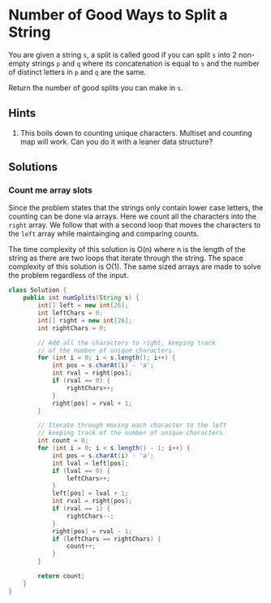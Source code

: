 # Number of Good Ways to Split a String

You are given a string `s`, a split is called good if you can split `s` into
2 non-empty strings `p` and `q` where its concatenation is equal to `s` and
the number of distinct letters in `p` and `q` are the same.

Return the number of good splits you can make in `s`.

## Hints

1. This boils down to counting unique characters. Multiset and counting map
   will work. Can you do it with a leaner data structure?

## Solutions

### Count me array slots

Since the problem states that the strings only contain lower case letters, the
counting can be done via arrays. Here we count all the characters into the
`right` array. We follow that with a second loop that moves the characters to
the `left` array while maintainging and comparing counts.

The time complexity of this solution is O(n) where n is the length of the
string as there are two loops that iterate through the string. The space
complexity of this solution is O(1). The same sized arrays are made to solve
the problem regardless of the input.

```java
class Solution {
    public int numSplits(String s) {
        int[] left = new int[26];
        int leftChars = 0;
        int[] right = new int[26];
        int rightChars = 0;

        // Add all the characters to right, keeping track
        // of the number of unique characters.
        for (int i = 0; i < s.length(); i++) {
            int pos = s.charAt(i) - 'a';
            int rval = right[pos];
            if (rval == 0) {
                rightChars++;
            }
            right[pos] = rval + 1;
        }

        // Iterate through moving each character to the left
        // keeping track of the number of unique characters.
        int count = 0;
        for (int i = 0; i < s.length() - 1; i++) {
            int pos = s.charAt(i) - 'a';
            int lval = left[pos];
            if (lval == 0) {
                leftChars++;
            }
            left[pos] = lval + 1;
            int rval = right[pos];
            if (rval == 1) {
                rightChars--;
            }
            right[pos] = rval - 1;
            if (leftChars == rightChars) {
                count++;
            }
        }

        return count;
    }
}
```
